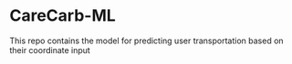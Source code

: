 # CareCarb-ML
This repo contains the model for predicting user transportation based on their coordinate input
